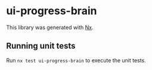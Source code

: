 # ui-progress-brain

This library was generated with [Nx](https://nx.dev).

## Running unit tests

Run `nx test ui-progress-brain` to execute the unit tests.
